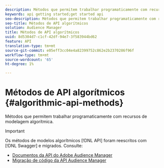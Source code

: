 ```yaml
---
description: Métodos que permitem trabalhar programaticamente com recursos de modelagem algorítmica.
keywords: api getting started;get started api
seo-description: Métodos que permitem trabalhar programaticamente com recursos de modelagem algorítmica.
seo-title: Métodos de API algorítmicos
solution: Audience Manager
title: Métodos de API algorítmicos
uuid: 8d5304d7-c1cf-42df-94e7-3f583944bd62
feature: API
translation-type: tm+mt
source-git-commit: e05eff3cc04e4a82399752c862e2b2370286f96f
workflow-type: tm+mt
source-wordcount: '65'
ht-degree: 1%

---
```



# Métodos de API algorítmicos {#algorithmic-api-methods}

Métodos que permitem trabalhar programaticamente com recursos de modelagem algorítmica.

>[!IMPORTANT]
>
>Os métodos de modelos algorítmicos [!DNL API] foram reescritos com [!DNL Swagger] e migrados. Consulte:
>
>* [Documentos da API do Adobe Audience Manager](https://bank.demdex.com/portal/swagger/index.html)
>* [Migração de código da API Audience Manager](../../api/api-swagger-migration.md)